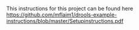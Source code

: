 This instructions for this project can be found here
https://github.com/mflaim1/drools-example-instructions/blob/master/Setupinstructions.pdf
